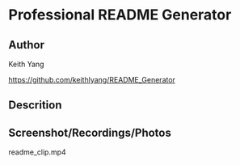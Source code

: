# Professional README Generator

## Author

Keith Yang

https://github.com/keithlyang/README_Generator

## Descrition

## Screenshot/Recordings/Photos

readme_clip.mp4